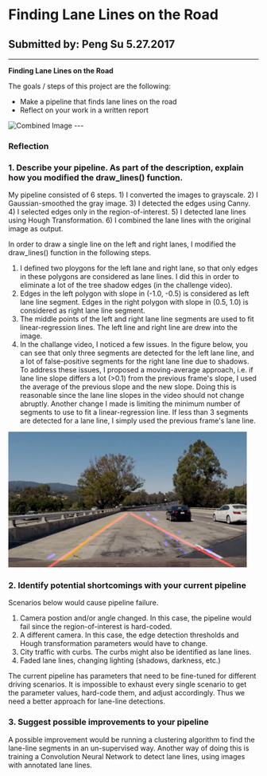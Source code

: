 # **Finding Lane Lines on the Road** 

## Submitted by: Peng Su 5.27.2017


---

**Finding Lane Lines on the Road**

The goals / steps of this project are the following:
* Make a pipeline that finds lane lines on the road
* Reflect on your work in a written report
<img src="examples/grayscale.jpg" width="480" alt="Combined Image" />
---

### Reflection

### 1. Describe your pipeline. As part of the description, explain how you modified the draw_lines() function.

My pipeline consisted of 6 steps. 1) I converted the images to grayscale. 2) I Gaussian-smoothed the gray image. 3) I detected the edges using Canny. 4) I selected edges only in the region-of-interest. 5) I detected lane lines using Hough Transformation. 6) I combined the lane lines with the original image as output. 

In order to draw a single line on the left and right lanes, I modified the draw_lines() function in the following steps.
1) I defined two ploygons for the left lane and right lane, so that only edges in these polygons are considered as lane lines. I did this in order to eliminate a lot of the tree shadow edges (in the challenge video). 
2) Edges in the left polygon with slope in (-1.0, -0.5) is considered as left lane line segment. Edges in the right polygon with slope in (0.5, 1.0) is considered as right lane line segment.
3) The middle points of the left and right lane line segments are used to fit linear-regression lines. The left line and right line are drew into the image. 
4) In the challange video, I noticed a few issues. In the figure below, you can see that only three segments are detected for the left lane line, and a lot of false-positive segments for the right lane line due to shadows. To address these issues, I proposed a moving-average approach, i.e. if lane line slope differs a lot (>0.1) from the previous frame's slope, I used the average of the previous slope and the new slope. Doing this is reasonable since the lane line slopes in the video should not change abruptly. Another change I made is limiting the minimum number of segments to use to fit a linear-regression line. If less than 3 segments are detected for a lane line, I simply used the previous frame's lane line. 

<img src="report_images/Issue1.png" width="480" alt="Combined Image" />


### 2. Identify potential shortcomings with your current pipeline

Scenarios below would cause pipeline failure. 
1) Camera postion and/or angle changed. In this case, the pipeline would fail since the region-of-interest is hard-coded.
2) A different camera. In this case, the edge detection thresholds and Hough transformation parameters would have to change. 
3) City traffic with curbs. The curbs might also be identified as lane lines.
4) Faded lane lines, changing lighting (shadows, darkness, etc.)

The current pipeline has parameters that need to be fine-tuned for different driving scenarios. It is impossible to exhaust every single scenario to get the parameter values, hard-code them, and adjust accordingly. Thus we need a better approach for lane-line detections. 

### 3. Suggest possible improvements to your pipeline

A possible improvement would be running a clustering algorithm to find the lane-line segments in an un-supervised way. Another way of doing this is training a Convolution Neural Network to detect lane lines, using images with annotated lane lines. 
